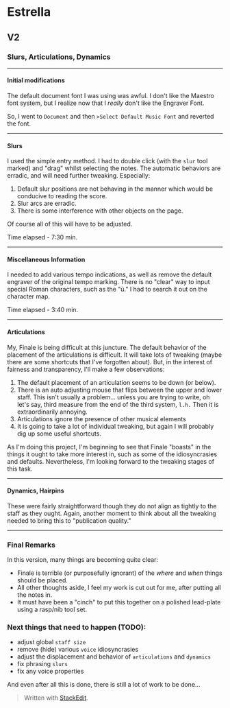 # Estrella #
## V2
### Slurs, Articulations, Dynamics


----------
#### Initial modifications
The default document font I was using was awful. I don't like the Maestro font system, but I realize now that I *really* don't like the Engraver Font.

So, I went to `Document` and then `>Select Default Music Font` and reverted the font.


----------
#### Slurs

I used the simple entry method. I had to double click (with the `slur` tool marked) and "drag" whilst selecting the notes. The automatic behaviors are erradic, and will need further tweaking. Especially:

 1. Default slur positions are not behaving in the manner which would be conducive to reading the score.
 2. Slur arcs are erradic.
 3. There is some interference with other objects on the page. 

Of course all of this will have to be adjusted.

 
Time elapsed - 7:30 min.


----------
#### Miscellaneous Information

I needed to add various tempo indications, as well as remove the default engraver of the original tempo marking. There is no "clear" way to input special Roman characters, such as the "ù." I had to search it out on the character map.

Time elapsed - 3:40 min.


----------
#### Articulations

My, Finale is being difficult at this juncture. The default behavior of the placement of the articulations is difficult. It will take lots of tweaking (maybe there are some shortcuts that I've forgotten about). But, in the interest of fairness and transparency, I'll make a few observations:

 1. The default placement of an articulation seems to be down (or below).
 2. There is an auto adjusting mouse that flips between the upper and lower staff. This isn't usually a problem... unless you are trying to write, oh let's say, third measure from the end of the third system, `l.h.` Then it is extraordinarily annoying.
 2. Articulations ignore the presence of other musical elements
 3. It is going to take a lot of individual tweaking, but again I will probably dig up some useful shortcuts.

As I'm doing this project, I'm beginning to see that Finale "boasts" in the things it ought to take more interest in, such as some of the idiosyncrasies and defaults. Nevertheless, I'm looking forward to the tweaking stages of this task.


----------
#### Dynamics, Hairpins

These were fairly straightforward though they do not align as tightly to the staff as they ought. Again, another moment to think about all the tweaking needed to bring this to "publication quality."


----------
### Final Remarks
In this version, many things are becoming quite clear:

 - Finale is terrible (or purposefully ignorant) of the *where* and *when* things should be placed.
 - All other thoughts aside, I feel my work is cut out for me, after putting all the notes in.
 - It must have been a "cinch" to put this together on a polished lead-plate using a rasp/nib tool set.

### Next things that need to happen (TODO):

 - adjust global `staff size`
 - remove (hide) various `voice` idiosyncrasies
 - adjust the displacement and behavior of `articulations` and `dynamics`
 - fix phrasing `slurs`
 - fix any voice properties

And even after all this is done, there is still a lot of work to be done...
 
 
> Written with [StackEdit](https://stackedit.io/).
